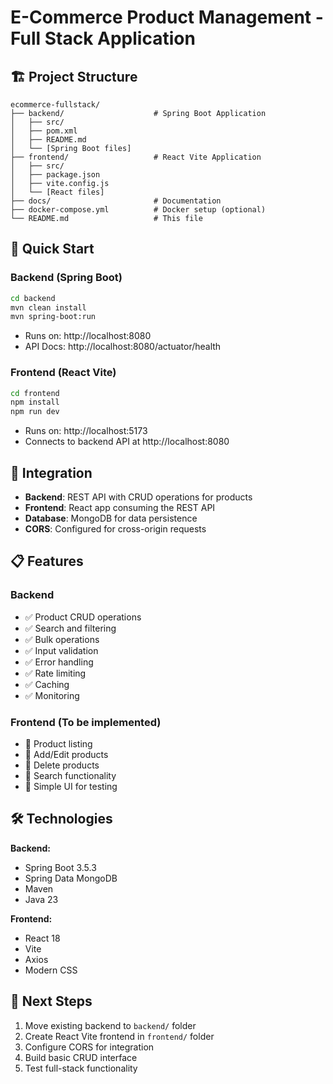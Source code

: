 # E-Commerce Product Management - Full Stack Application

## 🏗️ Project Structure

```
ecommerce-fullstack/
├── backend/                    # Spring Boot Application
│   ├── src/
│   ├── pom.xml
│   ├── README.md
│   └── [Spring Boot files]
├── frontend/                   # React Vite Application
│   ├── src/
│   ├── package.json
│   ├── vite.config.js
│   └── [React files]
├── docs/                       # Documentation
├── docker-compose.yml          # Docker setup (optional)
└── README.md                   # This file
```

## 🚀 Quick Start

### Backend (Spring Boot)
```bash
cd backend
mvn clean install
mvn spring-boot:run
```
- Runs on: http://localhost:8080
- API Docs: http://localhost:8080/actuator/health

### Frontend (React Vite)
```bash
cd frontend
npm install
npm run dev
```
- Runs on: http://localhost:5173
- Connects to backend API at http://localhost:8080

## 🔗 Integration

- **Backend**: REST API with CRUD operations for products
- **Frontend**: React app consuming the REST API
- **Database**: MongoDB for data persistence
- **CORS**: Configured for cross-origin requests

## 📋 Features

### Backend
- ✅ Product CRUD operations
- ✅ Search and filtering
- ✅ Bulk operations
- ✅ Input validation
- ✅ Error handling
- ✅ Rate limiting
- ✅ Caching
- ✅ Monitoring

### Frontend (To be implemented)
- 📝 Product listing
- 📝 Add/Edit products
- 📝 Delete products
- 📝 Search functionality
- 📝 Simple UI for testing

## 🛠️ Technologies

**Backend:**
- Spring Boot 3.5.3
- Spring Data MongoDB
- Maven
- Java 23

**Frontend:**
- React 18
- Vite
- Axios
- Modern CSS

## 📝 Next Steps

1. Move existing backend to `backend/` folder
2. Create React Vite frontend in `frontend/` folder
3. Configure CORS for integration
4. Build basic CRUD interface
5. Test full-stack functionality
